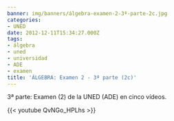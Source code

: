 ```yaml
---
banner: img/banners/álgebra-examen-2-3ª-parte-2c.jpg
categories:
- UNED
date: 2012-12-11T15:34:27.000Z
tags:
- álgebra
- uned
- universidad
- ADE
- examen
title: 'ÁLGEBRA: Examen 2 - 3ª parte (2c)'
---
```


3ª parte: Examen (2) de la UNED (ADE) en cinco vídeos.

{{< youtube QvNGo_HPLhs >}}
